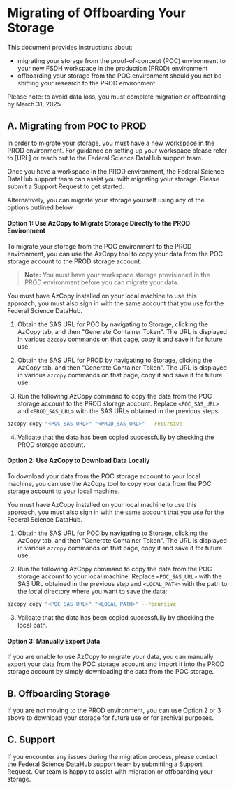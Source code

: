 # Migrating of Offboarding Your Storage

This document provides instructions about:

* migrating your storage from the proof-of-concept (POC) environment to your new FSDH workspace in the production (PROD) environment
* offboarding your storage from the POC environment should you not be shifting your research to the PROD environment

Please note: to avoid data loss, you must complete migration or offboarding by March 31, 2025.

## A. Migrating from POC to PROD

In order to migrate your storage, you must have a new workspace in the PROD environment. For guidance on setting up your workspace please refer to [URL] or reach out to the Federal Science DataHub support team.

Once you have a workspace in the PROD environment, the Federal Science DataHub support team can assist you with migrating your storage. Please submit a Support Request to get started.

Alternatively, you can migrate your storage yourself using any of the options outlined below.

#### Option 1: Use AzCopy to Migrate Storage Directly to the PROD Environment

To migrate your storage from the POC environment to the PROD environment, you can use the AzCopy tool to copy your data from the POC storage account to the PROD storage account.

> **Note:** You must have your workspace storage provisioned in the PROD environment before you can migrate your data.

You must have AzCopy installed on your local machine to use this approach, you must also sign in with the same account that you use for the Federal Science DataHub.

1. Obtain the SAS URL for POC by navigating to Storage, clicking the AzCopy tab, and then "Generate Container Token". The URL is displayed in various `azcopy` commands on that page, copy it and save it for future use.

2. Obtain the SAS URL for PROD by navigating to Storage, clicking the AzCopy tab, and then "Generate Container Token". The URL is displayed in various `azcopy` commands on that page, copy it and save it for future use.

3. Run the following AzCopy command to copy the data from the POC storage account to the PROD storage account. Replace `<POC_SAS_URL>` and `<PROD_SAS_URL>` with the SAS URLs obtained in the previous steps:

```bash
azcopy copy "<POC_SAS_URL>" "<PROD_SAS_URL>" --recursive
```

4. Validate that the data has been copied successfully by checking the PROD storage account.

#### Option 2: Use AzCopy to Download Data Locally

To download your data from the POC storage account to your local machine, you can use the AzCopy tool to copy your data from the POC storage account to your local machine.

You must have AzCopy installed on your local machine to use this approach, you must also sign in with the same account that you use for the Federal Science DataHub.

1. Obtain the SAS URL for POC by navigating to Storage, clicking the AzCopy tab, and then "Generate Container Token". The URL is displayed in various `azcopy` commands on that page, copy it and save it for future use.

2. Run the following AzCopy command to copy the data from the POC storage account to your local machine. Replace `<POC_SAS_URL>` with the SAS URL obtained in the previous step and `<LOCAL_PATH>` with the path to the local directory where you want to save the data:

```bash
azcopy copy "<POC_SAS_URL>" "<LOCAL_PATH>" --recursive
```

3. Validate that the data has been copied successfully by checking the local path.

#### Option 3: Manually Export Data

If you are unable to use AzCopy to migrate your data, you can manually export your data from the POC storage account and import it into the PROD storage account by simply downloading the data from the POC storage.

## B. Offboarding Storage

If you are not moving to the PROD environment, you can use Option 2 or 3 above to download your storage for future use or for archival purposes.

## C. Support

If you encounter any issues during the migration process, please contact the Federal Science DataHub support team by submitting a Support Request. Our team is happy to assist with migration or offboarding your storage.
